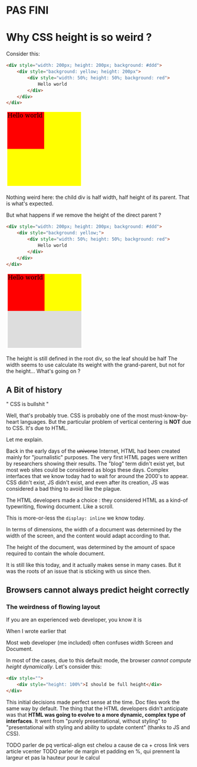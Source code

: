 # PAS FINI


# Why CSS height is so weird ?

Consider this: 
```HTML
<div style="width: 200px; height: 200px; background: #ddd">
    <div style="background: yellow; height: 200px">
        <div style="width: 50%; height: 50%; background: red">
            Hello world
        </div>
    </div>
</div>
```
![The height problem](./a.the-height-problem.png)

Nothing weird here: the child div is half width, half height of its parent. That is what's expected.

But what happens if we remove the height of the direct parent ?
```HTML
<div style="width: 200px; height: 200px; background: #ddd">
    <div style="background: yellow;">
        <div style="width: 50%; height: 50%; background: red">
            Hello world
        </div>
    </div>
</div>
```
![The height problem](./a.the-height-problem2.png)

The height is still defined in the root div, so the leaf should be half
The width seems to use calculate its weight with the grand-parent, but not for the height...
What's going on ?


## A Bit of history
" CSS is bullshit "

Well, that's probably true. CSS is probably one of the most must-know-by-heart languages.
But the particular problem of vertical centering is **NOT** due to CSS. It's due to HTML.

Let me explain.

Back in the early days of the ~~universe~~ Internet, HTML had been created mainly for "journalistic" purposes.
The very first HTML pages were written by researchers showing their results. 
The "blog" term didn't exist yet, but most web sites could be considered as blogs these days.
Complex interfaces that we know today had to wait for around the 2000's to appear. CSS didn't exist, 
JS didn't exist, and even after its creation, JS was considered a bad thing to avoid like the plague.

The HTML developers made a choice : they considered HTML as a kind-of typewriting, flowing document. 
Like a scroll.

This is more-or-less the `display: inline` we know today.

In terms of dimensions, the width of a document was determined by the width of the screen, and the content would adapt according to that.

The height of the document, was determined by the amount of space required to contain the whole document.

It is still like this today, and it actually makes sense in many cases. 
But it was the roots of an issue that is sticking with us since then.  

## Browsers cannot always predict height correctly

### The weirdness of flowing layout


If you are an experienced web developer, you know it is  

When I wrote earlier that 

Most web developer (me included) often confuses width Screen and Document.

In most of the cases, due to this default mode, the browser *cannot compute height dynamically*. Let's consider this:
```HTML
<div style="">
    <div style="height: 100%">I should be full height</div>
</div>
```

This initial decisions made perfect sense at the time. Doc files work the same way by default. 
The thing that the HTML developers didn't anticipate was that 
**HTML was going to evolve to a more dynamic, complex type of interfaces**.
It went from "purely presentational, without styling" to "presentational with styling and ability to update content" (thanks to JS and CSS).  


TODO parler de pq vertical-align est chelou a cause de ca + cross link vers article vcenter
TODO parler de margin et padding en %, qui prennent la largeur et pas la hauteur pour le calcul

 
